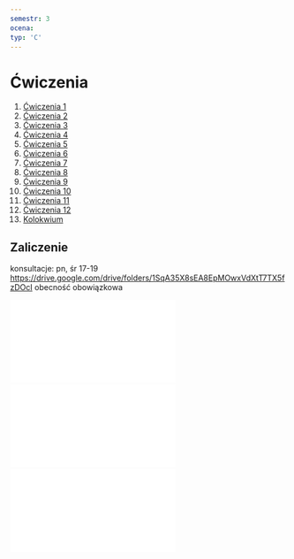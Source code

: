 ```yaml
---
semestr: 3
ocena: 
typ: 'C'
---
```


# Ćwiczenia
1. [Ćwiczenia 1](Notatki/Semestr%203/Architektura%20komputerów%201/Ćwiczenia/Ćwiczenia%201/Ćwiczenia%201.md)
2. [Ćwiczenia 2](Notatki/Semestr%203/Architektura%20komputerów%201/Ćwiczenia/Ćwiczenia%202/Ćwiczenia%202.md)
3. [Ćwiczenia 3](Notatki/Semestr%203/Architektura%20komputerów%201/Ćwiczenia/Ćwiczenia%203/Ćwiczenia%203.md)
4. [Ćwiczenia 4](Notatki/Semestr%203/Architektura%20komputerów%201/Ćwiczenia/Ćwiczenia%204/Ćwiczenia%204.md)
5. [Ćwiczenia 5](Notatki/Semestr%203/Architektura%20komputerów%201/Ćwiczenia/Ćwiczenia%205/Ćwiczenia%205.md)
6. [Ćwiczenia 6](Notatki/Semestr%203/Architektura%20komputerów%201/Ćwiczenia/Ćwiczenia%206/Ćwiczenia%206.md)
7. [Ćwiczenia 7](Notatki/Semestr%203/Architektura%20komputerów%201/Ćwiczenia/Ćwiczenia%207/Ćwiczenia%207.md)
8. [Ćwiczenia 8](Notatki/Semestr%203/Architektura%20komputerów%201/Ćwiczenia/Ćwiczenia%208/Ćwiczenia%208.md)
9. [Ćwiczenia 9](Notatki/Semestr%203/Architektura%20komputerów%201/Ćwiczenia/Ćwiczenia%209/Ćwiczenia%209.md)
10. [Ćwiczenia 10](Notatki/Semestr%203/Architektura%20komputerów%201/Ćwiczenia/Ćwiczenia%2010/Ćwiczenia%2010.md)
11. [Ćwiczenia 11](Notatki/Semestr%203/Architektura%20komputerów%201/Ćwiczenia/Ćwiczenia%2011/Ćwiczenia%2011.md)
12. [Ćwiczenia 12](Notatki/Semestr%203/Architektura%20komputerów%201/Ćwiczenia/Ćwiczenia%2012/Ćwiczenia%2012.md)
13. [Kolokwium](Notatki/Semestr%203/Architektura%20komputerów%201/Ćwiczenia/Kolokwium/Kolokwium.md)

## Zaliczenie
konsultacje: pn, śr 17-19
https://drive.google.com/drive/folders/1SqA35X8sEA8EpMOwxVdXtT7TX5fzDOcI
obecność obowiązkowa

![](Notatki/Semestr%203/Architektura%20komputerów%201/Ćwiczenia/rozwiazania.pdf)
![](Notatki/Semestr%203/Architektura%20komputerów%201/Ćwiczenia/rysunki.pdf)
![](Notatki/Semestr%203/Architektura%20komputerów%201/Ćwiczenia/AK1_LISTY_2_8.pdf)